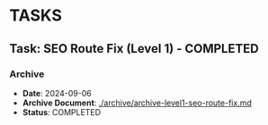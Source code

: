 # TASKS

## Task: SEO Route Fix (Level 1) - COMPLETED

### Archive
- **Date**: 2024-09-06
- **Archive Document**: [./archive/archive-level1-seo-route-fix.md](./archive/archive-level1-seo-route-fix.md)
- **Status**: COMPLETED

